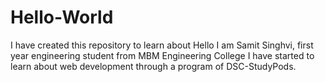 # Hello-World
I have created this repository to learn about 
Hello I am Samit Singhvi, first year engineering student from MBM Engineering College
I have started to learn about web development through a program of DSC-StudyPods. 
